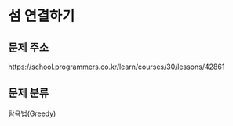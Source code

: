 # 섬 연결하기
## 문제 주소
https://school.programmers.co.kr/learn/courses/30/lessons/42861

## 문제 분류
탐욕법(Greedy)